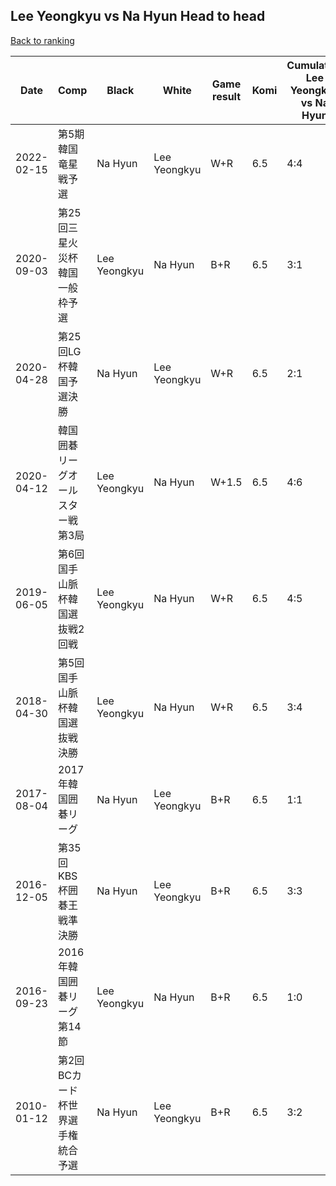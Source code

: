 ## Lee Yeongkyu vs Na Hyun Head to head

[Back to ranking](../../index.md)




| **Date** | **Comp** | **Black** | **White** | **Game result** | **Komi** | **Cumulative Lee Yeongkyu vs Na Hyun** | **Lee Yeongkyu streak** | **Na Hyun streak** | 
| --- | --- | --- | --- | --- | --- | --- | --- | --- |
| 2022-02-15 | 第5期韓国竜星戦予選 | Na Hyun | Lee Yeongkyu | W+R | 6.5 | 4:4 | 1 | 0 | 
| 2020-09-03 | 第25回三星火災杯韓国一般枠予選 | Lee Yeongkyu | Na Hyun | B+R | 6.5 | 3:1 | 2 | 0 | 
| 2020-04-28 | 第25回LG杯韓国予選決勝 | Na Hyun | Lee Yeongkyu | W+R | 6.5 | 2:1 | 1 | 0 | 
| 2020-04-12 | 韓国囲碁リーグオールスター戦第3局 | Lee Yeongkyu | Na Hyun | W+1.5 | 6.5 | 4:6 | 0 | 2 | 
| 2019-06-05 | 第6回国手山脈杯韓国選抜戦2回戦 | Lee Yeongkyu | Na Hyun | W+R | 6.5 | 4:5 | 0 | 1 | 
| 2018-04-30 | 第5回国手山脈杯韓国選抜戦決勝 | Lee Yeongkyu | Na Hyun | W+R | 6.5 | 3:4 | 0 | 3 | 
| 2017-08-04 | 2017年韓国囲碁リーグ | Na Hyun | Lee Yeongkyu | B+R | 6.5 | 1:1 | 0 | 1 | 
| 2016-12-05 | 第35回KBS杯囲碁王戦準決勝 | Na Hyun | Lee Yeongkyu | B+R | 6.5 | 3:3 | 0 | 2 | 
| 2016-09-23 | 2016年韓国囲碁リーグ第14節 | Lee Yeongkyu | Na Hyun | B+R | 6.5 | 1:0 | 1 | 0 | 
| 2010-01-12 | 第2回BCカード杯世界選手権統合予選 | Na Hyun | Lee Yeongkyu | B+R | 6.5 | 3:2 | 0 | 1 |




